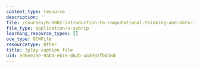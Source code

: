```yaml
---
content_type: resource
description: ''
file: /courses/6-0002-introduction-to-computational-thinking-and-data-science-fall-2016/ed6ee2ae9abdeb19d62baa3992fbd38d_OgO1gpXSUzU.srt
file_type: application/x-subrip
learning_resource_types: []
ocw_type: OCWFile
resourcetype: Other
title: 3play caption file
uid: ed6ee2ae-9abd-eb19-d62b-aa3992fbd38d
---
```

